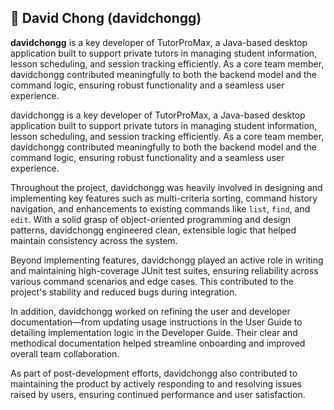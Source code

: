 
## 👤 David Chong (davidchongg)

**davidchongg** is a key developer of TutorProMax, a Java-based desktop application built to support private tutors in managing student information, lesson scheduling, and session tracking efficiently. As a core team member, davidchongg contributed meaningfully to both the backend model and the command logic, ensuring robust functionality and a seamless user experience.

davidchongg is a key developer of TutorProMax, a Java-based desktop application built to support private tutors in managing student information, lesson scheduling, and session tracking efficiently. As a core team member, davidchongg contributed meaningfully to both the backend model and the command logic, ensuring robust functionality and a seamless user experience.

Throughout the project, davidchongg was heavily involved in designing and implementing key features such as multi-criteria sorting, command history navigation, and enhancements to existing commands like `list`, `find`, and `edit`. With a solid grasp of object-oriented programming and design patterns, davidchongg engineered clean, extensible logic that helped maintain consistency across the system.

Beyond implementing features, davidchongg played an active role in writing and maintaining high-coverage JUnit test suites, ensuring reliability across various command scenarios and edge cases. This contributed to the project's stability and reduced bugs during integration.

In addition, davidchongg worked on refining the user and developer documentation—from updating usage instructions in the User Guide to detailing implementation logic in the Developer Guide. Their clear and methodical documentation helped streamline onboarding and improved overall team collaboration.

As part of post-development efforts, davidchongg also contributed to maintaining the product by actively responding to and resolving issues raised by users, ensuring continued performance and user satisfaction.
